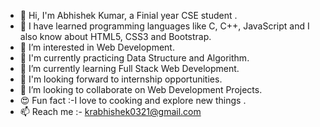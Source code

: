 - 👋 Hi, I'm Abhishek Kumar, a Finial year  CSE student .
- 🚀 I have learned programming languages like C, C++, JavaScript and I also know about HTML5, CSS3 and Bootstrap.
- 👀 I’m interested in Web Development. 
- 🌴 I'm currently practicing Data Structure and Algorithm.
- 🌱 I’m currently learning Full Stack Web Development.
- 🔎 I'm looking forward to internship opportunities.
- 💞️ I’m looking to collaborate on Web Development Projects.
- 😍 Fun fact :-I love to cooking and explore new things .
- 📫 Reach me :- krabhishek0321@gmail.com
